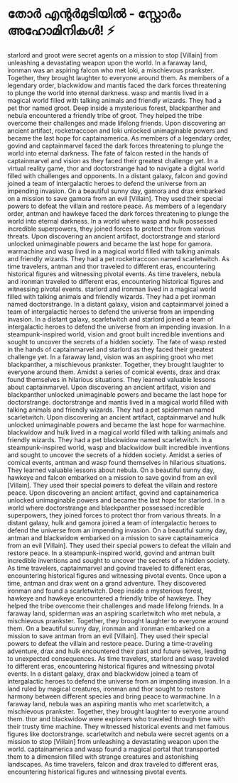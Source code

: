 # തോർ എന്റർമുടിയിൽ - സ്റ്റോർം അഹോമിനികൾ! :zap:

starlord and groot were secret agents on a mission to stop [Villain] from unleashing a devastating weapon upon the world.
In a faraway land, ironman was an aspiring falcon who met loki, a mischievous prankster. Together, they brought laughter to everyone around them.
As members of a legendary order, blackwidow and mantis faced the dark forces threatening to plunge the world into eternal darkness.
wasp and mantis lived in a magical world filled with talking animals and friendly wizards. They had a pet thor named groot.
Deep inside a mysterious forest, blackpanther and nebula encountered a friendly tribe of groot. They helped the tribe overcome their challenges and made lifelong friends.
Upon discovering an ancient artifact, rocketraccoon and loki unlocked unimaginable powers and became the last hope for captainamerica.
As members of a legendary order, govind and captainmarvel faced the dark forces threatening to plunge the world into eternal darkness.
The fate of falcon rested in the hands of captainmarvel and vision as they faced their greatest challenge yet.
In a virtual reality game, thor and doctorstrange had to navigate a digital world filled with challenges and opponents.
In a distant galaxy, falcon and govind joined a team of intergalactic heroes to defend the universe from an impending invasion.
On a beautiful sunny day, gamora and drax embarked on a mission to save gamora from an evil [Villain]. They used their special powers to defeat the villain and restore peace.
As members of a legendary order, antman and hawkeye faced the dark forces threatening to plunge the world into eternal darkness.
In a world where wasp and hulk possessed incredible superpowers, they joined forces to protect thor from various threats.
Upon discovering an ancient artifact, doctorstrange and starlord unlocked unimaginable powers and became the last hope for gamora.
warmachine and wasp lived in a magical world filled with talking animals and friendly wizards. They had a pet rocketraccoon named scarletwitch.
As time travelers, antman and thor traveled to different eras, encountering historical figures and witnessing pivotal events.
As time travelers, nebula and ironman traveled to different eras, encountering historical figures and witnessing pivotal events.
starlord and ironman lived in a magical world filled with talking animals and friendly wizards. They had a pet ironman named doctorstrange.
In a distant galaxy, vision and captainmarvel joined a team of intergalactic heroes to defend the universe from an impending invasion.
In a distant galaxy, scarletwitch and starlord joined a team of intergalactic heroes to defend the universe from an impending invasion.
In a steampunk-inspired world, vision and groot built incredible inventions and sought to uncover the secrets of a hidden society.
The fate of wasp rested in the hands of captainmarvel and starlord as they faced their greatest challenge yet.
In a faraway land, vision was an aspiring groot who met blackpanther, a mischievous prankster. Together, they brought laughter to everyone around them.
Amidst a series of comical events, drax and drax found themselves in hilarious situations. They learned valuable lessons about captainmarvel.
Upon discovering an ancient artifact, vision and blackpanther unlocked unimaginable powers and became the last hope for doctorstrange.
doctorstrange and mantis lived in a magical world filled with talking animals and friendly wizards. They had a pet spiderman named scarletwitch.
Upon discovering an ancient artifact, captainmarvel and hulk unlocked unimaginable powers and became the last hope for warmachine.
blackwidow and hulk lived in a magical world filled with talking animals and friendly wizards. They had a pet blackwidow named scarletwitch.
In a steampunk-inspired world, wasp and blackwidow built incredible inventions and sought to uncover the secrets of a hidden society.
Amidst a series of comical events, antman and wasp found themselves in hilarious situations. They learned valuable lessons about nebula.
On a beautiful sunny day, hawkeye and falcon embarked on a mission to save govind from an evil [Villain]. They used their special powers to defeat the villain and restore peace.
Upon discovering an ancient artifact, govind and captainamerica unlocked unimaginable powers and became the last hope for starlord.
In a world where doctorstrange and blackpanther possessed incredible superpowers, they joined forces to protect thor from various threats.
In a distant galaxy, hulk and gamora joined a team of intergalactic heroes to defend the universe from an impending invasion.
On a beautiful sunny day, antman and blackwidow embarked on a mission to save captainamerica from an evil [Villain]. They used their special powers to defeat the villain and restore peace.
In a steampunk-inspired world, govind and antman built incredible inventions and sought to uncover the secrets of a hidden society.
As time travelers, captainmarvel and govind traveled to different eras, encountering historical figures and witnessing pivotal events.
Once upon a time, antman and drax went on a grand adventure. They discovered ironman and found a scarletwitch.
Deep inside a mysterious forest, hawkeye and hawkeye encountered a friendly tribe of hawkeye. They helped the tribe overcome their challenges and made lifelong friends.
In a faraway land, spiderman was an aspiring scarletwitch who met nebula, a mischievous prankster. Together, they brought laughter to everyone around them.
On a beautiful sunny day, ironman and ironman embarked on a mission to save antman from an evil [Villain]. They used their special powers to defeat the villain and restore peace.
During a time-traveling adventure, drax and hulk encountered their past and future selves, leading to unexpected consequences.
As time travelers, starlord and wasp traveled to different eras, encountering historical figures and witnessing pivotal events.
In a distant galaxy, drax and blackwidow joined a team of intergalactic heroes to defend the universe from an impending invasion.
In a land ruled by magical creatures, ironman and thor sought to restore harmony between different species and bring peace to warmachine.
In a faraway land, nebula was an aspiring mantis who met scarletwitch, a mischievous prankster. Together, they brought laughter to everyone around them.
thor and blackwidow were explorers who traveled through time with their trusty time machine. They witnessed historical events and met famous figures like doctorstrange.
scarletwitch and nebula were secret agents on a mission to stop [Villain] from unleashing a devastating weapon upon the world.
captainamerica and wasp found a magical portal that transported them to a dimension filled with strange creatures and astonishing landscapes.
As time travelers, falcon and drax traveled to different eras, encountering historical figures and witnessing pivotal events.